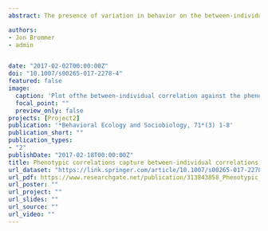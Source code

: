 ```yaml
---
abstract: The presence of variation in behavior on the between-individual level is considered the hallmark of personality. In contrast, behavioral syndromes are commonly recognized when documented on the phenotypic level, which is a mix of between-individual and residual (within-individual) correlations. Phenotypic and between-individual correlations need not align, and investigations on different levels of the same syndrome may hence lead to opposite inferences. Between-individual correlations, arguably, provide stronger evidence for an intrinsically determined behavioral syndrome than phenotypic correlations. We compiled 109 literature estimates of between-individual and phenotypic correlations between behaviors from 30 studies, performed on 22 species covering a wide range of taxa. Contrary to our expectation, the phenotypic correlation in behaviors was, on average, a reasonable predictor of the between-individual correlation in terms of magnitude and sign. Although our finding does not warrant the use of the phenotypic correlation as a suitable approximation of the between-individual correlation for any particular study, it does suggest that the phenotypic correlations used to infer the majority of behavioral syndromes to date have provided a reasonable characterization of syndrome associative strength.

authors:
- Jon Brommer
- admin


date: "2017-02-02T00:00:00Z"
doi: "10.1007/s00265-017-2278-4"
featured: false
image:
  caption: 'Plot ofthe between-individual correlation against the phenotypic correlation.'
  focal_point: ""
  preview_only: false
projects: [Project2]
publication: '*Behavioral Ecology and Sociobiology, 71*(3) 1-8'
publication_short: ""
publication_types:
- "2"
publishDate: "2017-02-18T00:00:00Z"
title: Phenotypic correlations capture between-individual correlations underlying behavioral syndromes
url_dataset: "https://link.springer.com/article/10.1007/s00265-017-2278-4#Sec9"
url_pdf: https://www.researchgate.net/publication/313843858_Phenotypic_correlations_capture_between-individual_correlations_underlying_behavioral_syndromes
url_poster: ""
url_project: ""
url_slides: ""
url_source: ""
url_video: ""
---
```


